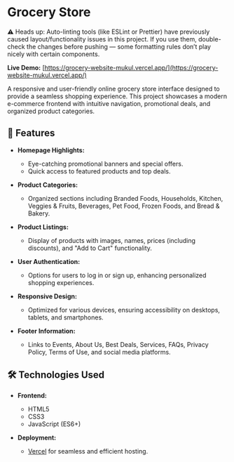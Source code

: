 # Grocery Store

⚠️ Heads up: Auto-linting tools (like ESLint or Prettier) have previously caused layout/functionality issues in this project. If you use them, double-check the changes before pushing — some formatting rules don’t play nicely with certain components.

**Live Demo:** [https://grocery-website-mukul.vercel.app/](https://grocery-website-mukul.vercel.app/)

A responsive and user-friendly online grocery store interface designed to provide a seamless shopping experience. This project showcases a modern e-commerce frontend with intuitive navigation, promotional deals, and organized product categories.

## 🌟 Features

- **Homepage Highlights:**
  - Eye-catching promotional banners and special offers.
  - Quick access to featured products and top deals.

- **Product Categories:**
  - Organized sections including Branded Foods, Households, Kitchen, Veggies & Fruits, Beverages, Pet Food, Frozen Foods, and Bread & Bakery.

- **Product Listings:**
  - Display of products with images, names, prices (including discounts), and "Add to Cart" functionality.

- **User Authentication:**
  - Options for users to log in or sign up, enhancing personalized shopping experiences.

- **Responsive Design:**
  - Optimized for various devices, ensuring accessibility on desktops, tablets, and smartphones.

- **Footer Information:**
  - Links to Events, About Us, Best Deals, Services, FAQs, Privacy Policy, Terms of Use, and social media platforms.

## 🛠️ Technologies Used

- **Frontend:**
  - HTML5
  - CSS3
  - JavaScript (ES6+)

- **Deployment:**
  - [Vercel](https://vercel.com/) for seamless and efficient hosting.
